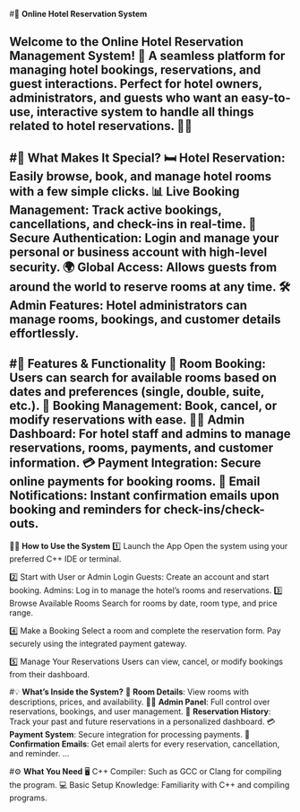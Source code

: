 #🏨 **Online Hotel Reservation System**

Welcome to the Online Hotel Reservation Management System! 🌟 A seamless platform for managing hotel bookings, reservations, and guest interactions. Perfect for hotel owners, administrators, and guests who want an easy-to-use, interactive system to handle all things related to hotel reservations. 💼✨
---

#🌟 **What Makes It Special?**
🛏️ **Hotel Reservation**: Easily browse, book, and manage hotel rooms with a few simple clicks.
📊 **Live Booking Management**: Track active bookings, cancellations, and check-ins in real-time.
🔐 **Secure Authentication**: Login and manage your personal or business account with high-level security.
🌍 **Global Access**: Allows guests from around the world to reserve rooms at any time.
🛠️ **Admin Features**: Hotel administrators can manage rooms, bookings, and customer details effortlessly.
---

#🚀 **Features & Functionality**
🏨 **Room Booking**: Users can search for available rooms based on dates and preferences (single, double, suite, etc.).
📅 **Booking Management**: Book, cancel, or modify reservations with ease.
👨‍💼 **Admin Dashboard**: For hotel staff and admins to manage reservations, rooms, payments, and customer information.
💳 **Payment Integration**: Secure online payments for booking rooms.
📧 **Email Notifications**: Instant confirmation emails upon booking and reminders for check-ins/check-outs.
---
🧑‍💻 **How to Use the System**
1️⃣ Launch the App
Open the system using your preferred C++ IDE or terminal.

2️⃣ Start with User or Admin Login
Guests: Create an account and start booking.
Admins: Log in to manage the hotel’s rooms and reservations.
3️⃣ Browse Available Rooms
Search for rooms by date, room type, and price range.

4️⃣ Make a Booking
Select a room and complete the reservation form. Pay securely using the integrated payment gateway.

5️⃣ Manage Your Reservations
Users can view, cancel, or modify bookings from their dashboard.

#💡 **What’s Inside the System?**
🏨 **Room Details**: View rooms with descriptions, prices, and availability.
🧑‍💼 **Admin Panel**: Full control over reservations, bookings, and user management.
📅 **Reservation History**: Track your past and future reservations in a personalized dashboard.
💳 **Payment System**: Secure integration for processing payments.
📨 **Confirmation Emails**: Get email alerts for every reservation, cancellation, and reminder.
...

#⚙️ **What You Need**
🖥️ C++ Compiler: Such as GCC or Clang for compiling the program.
💻 Basic Setup Knowledge: Familiarity with C++ and compiling programs.
